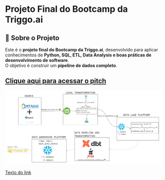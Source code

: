 # Projeto Final do Bootcamp da Triggo.ai

## 🚀 Sobre o Projeto
Este é o **projeto final do Bootcamp da Triggo.ai**, desenvolvido para aplicar conhecimentos de **Python, SQL, ETL, Data Analysis e boas práticas de desenvolvimento de software**.  
O objetivo é construir um **pipeline de dados completo**.

[Clique aqui para acessar o pitch](https://youtu.be/XZ9DrtrXVCQ)
---

![Arquitetura do projeto](readme_assets/mapa.jpg)

[Texto do link](URL)
